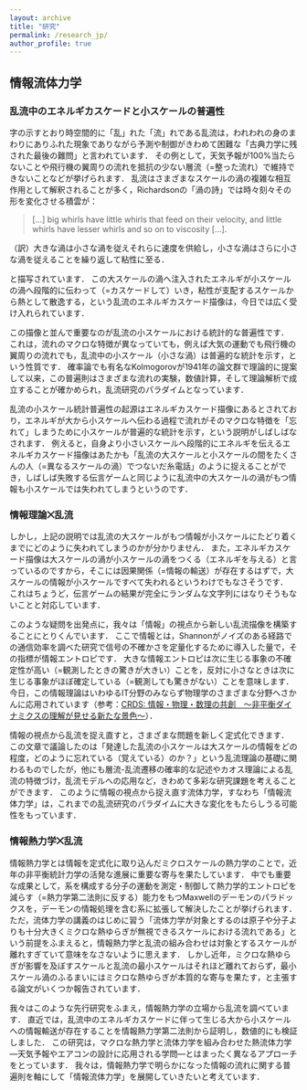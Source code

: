 ```yaml
---
layout: archive
title: "研究"
permalink: /research_jp/
author_profile: true
---
```


## 情報流体力学

### 乱流中のエネルギカスケードと小スケールの普遍性

字の示すとおり時空間的に「乱」れた「流」れである乱流は，われわれの身のまわりにありふれた現象でありながら予測や制御がきわめて困難な「古典力学に残された最後の難問」と言われています．
その例として，天気予報が100%当たらないことや飛行機の翼周りの流れを抵抗の少ない層流（=整った流れ）で維持できないことなどが挙げられます．
乱流はさまざまなスケールの渦の複雑な相互作用として解釈されることが多く，Richardsonの「渦の詩」では時々刻々その形を変化させる積雲が：

> [...] big whirls have little whirls that feed on their velocity, and little whirls have lesser whirls and so on to viscosity [...].

（訳）大きな渦は小さな渦を従えそれらに速度を供給し，小さな渦はさらに小さな渦を従えることを繰り返して粘性に至る．

と描写されています．
この大スケールの渦へ注入されたエネルギが小スケールの渦へ段階的に伝わって（=カスケードして）いき，粘性が支配するスケールから熱として散逸する，という乱流のエネルギカスケード描像は，今日では広く受け入れられています．

この描像と並んで重要なのが乱流の小スケールにおける統計的な普遍性です．
これは，流れのマクロな特徴が異なっていても，例えば大気の運動でも飛行機の翼周りの流れでも，乱流中の小スケール（小さな渦）は普遍的な統計を示す，という性質です．
確率論でも有名なKolmogorovが1941年の論文群で理論的に提案して以来，この普遍則はさまざまな流れの実験，数値計算，そして理論解析で成立することが確かめられ，乱流研究のパラダイムとなっています．

乱流の小スケール統計普遍性の起源はエネルギカスケード描像にあるとされており，エネルギが大から小スケールへ伝わる過程で流れがそのマクロな特徴を「忘れて」しまうために小スケールが普遍的な統計を示す，という説明がしばしばなされます．
例えると，自身より小さいスケールへ段階的にエネルギを伝えるエネルギカスケード描像はあたかも「乱流の大スケールと小スケールの間をたくさんの人（=異なるスケールの渦）でつないだ糸電話」のように捉えることができ，しばしば失敗する伝言ゲームと同じように乱流中の大スケールの渦がもつ情報も小スケールでは失われてしまうというのです．

### 情報理論⨉乱流

しかし，上記の説明では乱流の大スケールがもつ情報が小スケールにたどり着くまでにどのように失われてしまうのかが分かりません．
また，エネルギカスケード描像は大スケールの渦が小スケールの渦をつくる（エネルギを与える）と言っているのですから，そこには因果関係（=情報の輸送）が存在するはずで，大スケールの情報が小スケールですべて失われるというわけでもなさそうです．
これはちょうど，伝言ゲームの結果が完全にランダムな文字列にはなりそうもないことと対応しています．

このような疑問を出発点に，我々は「情報」の視点から新しい乱流描像を構築することにとりくんでいます．
ここで情報とは，Shannonがノイズのある経路での通信効率を調べた研究で信号の不確かさを定量化するために導入した量で，その指標が情報エントロピです．
大きな情報エントロピは次に生じる事象の不確定性が高い（=観測したときの驚きが大きい）ことを，反対に小さなときは次に生じる事象がほぼ確定している（=観測しても驚きがない）ことを意味します．
今日，この情報理論はいわゆるIT分野のみならず物理学のさまざまな分野へさかんに応用されています（参考：[CRDS: 情報・物理・数理の共創　～非平衡ダイナミクスの理解が見せる新たな景色～](https://www.jst.go.jp/crds/report/CRDS-FY2022-SP-07.html)）．

情報の視点から乱流を捉え直すと，さまざまな問題を新しく定式化できます．
この文章で議論したのは「発達した乱流の小スケールは大スケールの情報をどの程度，どのように忘れている（覚えている）のか？」という乱流理論の基礎に関わるものでしたが，他にも層流-乱流遷移の確率的な記述やカオス理論による乱流の特徴づけ，乱流モデルへの応用など，きわめて多彩な研究課題を考えることができます．
このように情報の視点から捉え直す流体力学，すなわち「情報流体力学」は，これまでの乱流研究のパラダイムに大きな変化をもたらしうる可能性をもっています．

### 情報熱力学⨉乱流

情報熱力学とは情報を定式化に取り込んだミクロスケールの熱力学のことで，近年の非平衡統計力学の活発な進展に重要な寄与を果たしています．
中でも重要な成果として，系を構成する分子の運動を測定・制御して熱力学的エントロピを減らす（=熱力学第二法則に反する）能力をもつMaxwellのデーモンのパラドックスを，デーモンの情報処理を含む系に拡張して解決したことが挙げられます．
ただ，流体力学の講義のはじめに習う「流体力学が対象とするのは原子や分子よりも十分大きくミクロな熱ゆらぎが無視できるスケールにおける流れである」という前提をふまえると，情報熱力学と乱流の組み合わせは対象とするスケールが離れすぎていて意味をなさないように思えます．
しかし近年，ミクロな熱ゆらぎが影響を及ぼすスケールと乱流の最小スケールはそれほど離れておらず，最小スケール渦のふるまいにはミクロな熱ゆらぎが本質的な寄与を果たす，と主張する論文がいくつか報告されています．

我々はこのような先行研究をふまえ，情報熱力学の立場から乱流を調べています．
直近では，乱流中のエネルギカスケードに伴って生じる大から小スケールへの情報輸送が存在することを情報熱力学第二法則から証明し，数値的にも検証しました．
この研究は，マクロな熱力学と流体力学を組み合わせた熱流体力学―天気予報やエアコンの設計に応用される学問―とはまったく異なるアプローチをとっています．
我々は，情報熱力学で明らかになった情報の流れに関する普遍則を軸にして「情報流体力学」を展開していきたいと考えています．
